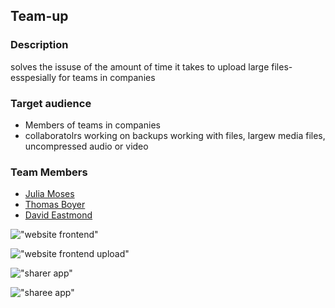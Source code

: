 ## Team-up

### Description
solves the issuse of the amount of time it takes to upload large files- esspesially for teams in companies

### Target audience
- Members of teams in companies
- collaboratolrs working on backups working with files, largew media files, uncompressed audio or video

### Team Members
- [Julia Moses](https://github.com/juliamoses)
- [Thomas Boyer](https://github.com/thomas-boyer)
- [David Eastmond](https://github.com/davideastmond)

!["website frontend"](https://github.com/thomas-boyer/team-up/blob/feature/setup/docs/wireframe-frontend.jpg?raw=true)

!["website frontend upload"](https://github.com/thomas-boyer/team-up/blob/feature/setup/docs/wireframe-frontend1.jpg?raw=true)

!["sharer app"](https://github.com/thomas-boyer/team-up/blob/feature/setup/docs/wireframe-sharer.jpg?raw=true)

!["sharee app"](https://github.com/thomas-boyer/team-up/blob/feature/setup/docs/wireframe-sharee.jpg?raw=true)
